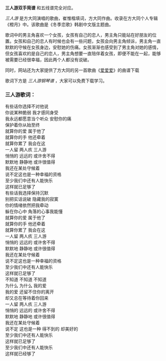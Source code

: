 

**三人游双手简谱** 和五线谱完全对应。

_三人游_ 是方大同演唱的歌曲，崔惟楷填词，方大同作曲。收录在方大同个人专辑《橙月》中。该歌曲是《冬季恋歌》韩剧中文版主题曲。

歌词中的男主角喜欢一个女孩，女孩有自己的恋人，男主角只能站在好朋友的位置。女孩和自己的恋人有时候也会有一些问题，女孩会向男主角倾诉，男主角一直默默的守候在女孩身边，安慰她的伤痛。女孩渐渐也感受到了男主角对她的感情，但女孩喜欢的是自己的恋人，男主角想要一直陪伴着女孩，即便不能在一起，能够被需要已经很幸福，因此两个人都没有说破。

同时，网站还为大家提供了方大同的另一首歌曲《[爱爱爱](Music-8992-爱爱爱-方大同.html "爱爱爱")》的曲谱下载

歌词下方是 _三人游钢琴谱_ ，大家可以免费下载学习。

### 三人游歌词：

有些话你选择不对他说  
你说某种脆弱 我才感同身受  
我永远都愿意当个听众 安慰你的痛  
保护着你从始至终  
就算你的爱 属于他了  
就算你的手 他还牵着  
就算你累了 我会在这  
一人留 两人疚 三人游  
悄悄的 远远的 或许舍不得  
默默地 静静地 或许很值得  
我还在某处守候着  
说不定这也是一种幸福的资格  
至少我们中还有人能快乐  
这样就已足够了  
有些话我选择保持沉默  
别把实话说破 隐藏我的寂寞  
你的情绪依然把我牵动  
躲在你心中 角落的心事我能懂  
就算你的爱 属于他了  
就算你的手 他还牵着  
就算你累了 我会在这  
一人留 两人疚 三人游  
悄悄的 远远的 或许舍不得  
默默地 静静地 或许很值得  
我还在某处守候着  
说不定这也是一种幸福的资格  
至少我们中还有人能快乐  
这样就已足够了  
不知道 不知道 不知道  
为什么 为什么 我的爱  
我的爱 还留不住你的离开  
却又总在等待着你回来  
一人留 两人疚 三人游  
悄悄的 远远的 或许舍不得  
默默地 静静地 或许很值得  
我还在某处守候着  
说不定 这也是一种 得不到的 却美好的  
至少我们中还有人能快乐  
这样就已足够了  
至少我们中还有人能快乐  
这样就已经够了

